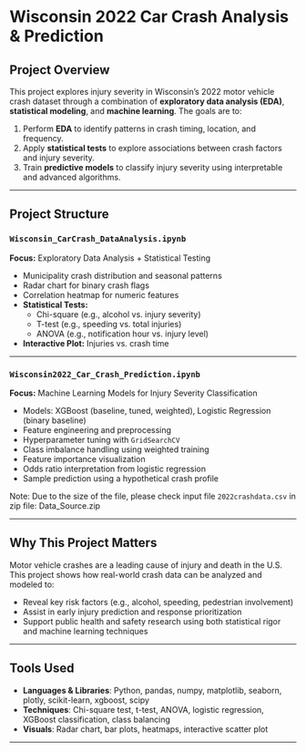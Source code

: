 # Wisconsin 2022 Car Crash Analysis & Prediction

## Project Overview

This project explores injury severity in Wisconsin’s 2022 motor vehicle crash dataset through a combination of **exploratory data analysis (EDA)**, **statistical modeling**, and **machine learning**. The goals are to:

1. Perform **EDA** to identify patterns in crash timing, location, and frequency.
2. Apply **statistical tests** to explore associations between crash factors and injury severity.
3. Train **predictive models** to classify injury severity using interpretable and advanced algorithms.

---

## Project Structure

### `Wisconsin_CarCrash_DataAnalysis.ipynb`

**Focus:** Exploratory Data Analysis + Statistical Testing

- Municipality crash distribution and seasonal patterns
- Radar chart for binary crash flags
- Correlation heatmap for numeric features
- **Statistical Tests:**
  - Chi-square (e.g., alcohol vs. injury severity)
  - T-test (e.g., speeding vs. total injuries)
  - ANOVA (e.g., notification hour vs. injury level)
- **Interactive Plot:** Injuries vs. crash time

---

### `Wisconsin2022_Car_Crash_Prediction.ipynb`

**Focus:** Machine Learning Models for Injury Severity Classification

- Models: XGBoost (baseline, tuned, weighted), Logistic Regression (binary baseline)
- Feature engineering and preprocessing
- Hyperparameter tuning with `GridSearchCV`
- Class imbalance handling using weighted training
- Feature importance visualization
- Odds ratio interpretation from logistic regression
- Sample prediction using a hypothetical crash profile

Note: Due to the size of the file, please check input file `2022crashdata.csv` in zip file: Data_Source.zip

---

## Why This Project Matters

Motor vehicle crashes are a leading cause of injury and death in the U.S. This project shows how real-world crash data can be analyzed and modeled to:

- Reveal key risk factors (e.g., alcohol, speeding, pedestrian involvement)
- Assist in early injury prediction and response prioritization
- Support public health and safety research using both statistical rigor and machine learning techniques

---

## Tools Used

- **Languages & Libraries**: Python, pandas, numpy, matplotlib, seaborn, plotly, scikit-learn, xgboost, scipy
- **Techniques**: Chi-square test, t-test, ANOVA, logistic regression, XGBoost classification, class balancing
- **Visuals**: Radar chart, bar plots, heatmaps, interactive scatter plot

---

